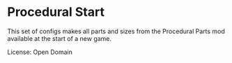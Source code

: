 # Procedural Start
 
This set of configs makes all parts and sizes from the Procedural Parts mod available at the start of a new game. 

License: Open Domain
